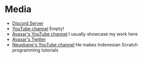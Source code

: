 # Media
- [Discord Server](https://discord.io/neaxture)
- [YouTube channel](https://www.youtube.com/channel/UCJq8rG0XV4XEwoJIvN1QTZg) Empty!
- [Avaxar's YouTube channel](https://www.youtube.com/channel/UCf_EhPJT0nFHnthegqoSaEQ) I usually showcase my work here
- [Avaxar's Twitter](https://twitter.com/AvaxarXapaxa)
- [Neuxbane's YouTube channel](https://www.youtube.com/c/DeBanu) He makes Indonesian Scratch programming tutorials
